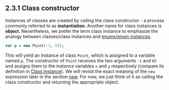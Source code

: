## 2.3.1 Class constructor

Instances of classes are created by calling the class constructor - a process commonly referred to as **instantiation**. Another name for class instances is **object**. Nevertheless, we prefer the term class instance to emphasize the analogy between classes/class instances and [enums/enum instances](types-enum-instance.md). 

```haxe
var p = new Point(-1, 65);
```
This will yield an instance of class `Point`, which is assigned to a variable named `p`. The constructor of `Point` receives the two arguments `-1` and `65` and assigns them to the instance variables `x` and `y` respectively (compare its definition in [Class Instance](types-class-instance.md)). We will revisit the exact meaning of the `new` expression later in the section [new](expression-new.md). For now, we just think of it as calling the class constructor and returning the appropriate object.
